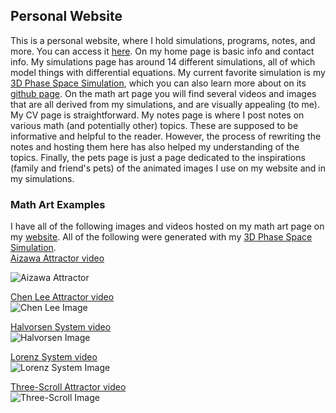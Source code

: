 ## Personal Website
This is a personal website, where I hold simulations, programs, notes, and more. You can access it [here](https//nasser-mohammed.github.io/index.html). On my home page is basic info and contact info. My simulations page has around 14 different simulations, all of which model things with differential equations. My current favorite simulation is my [3D Phase Space Simulation](https://nasser-mohammed.github.io/simulations/programs/3D%20Phase%20Space/index.html), which you can also learn more about on its [github page](https://github.com/Nasser-Mohammed/3D-Phase-Space). On the math art page you will find several videos and images that are all derived from my simulations, and are visually appealing (to me). My CV page is straightforward. My notes page is where I post notes on various math (and potentially other) topics. These are supposed to be informative and helpful to the reader. However, the process of rewriting the notes and hosting them here has also helped my understanding of the topics. Finally, the pets page is just a page dedicated to the inspirations (family and friend's pets) of the animated images I use on my website and in my simulations. 

### Math Art Examples
 I have all of the following images and videos hosted on my math art page on my [website](https://nasser-mohammed.github.io/art/index.html). All of the following were generated with my [3D Phase Space Simulation](https://nasser-mohammed.github.io/simulations/programs/3D%20Phase%20Space/index.html).    
[Aizawa Attractor video](https://nasser-mohammed.github.io/art/pictures/aizawa.mp4)  

![Aizawa Attractor](https://nasser-mohammed.github.io/art/pictures/aizawaTwist.png)  

[Chen Lee Attractor video](https://nasser-mohammed.github.io/art/pictures/chenLee.mp4)  
![Chen Lee Image](https://nasser-mohammed.github.io/art/pictures/chenLeePrev.png)  

[Halvorsen System video](https://nasser-mohammed.github.io/art/pictures/halvorsen.mp4)    
![Halvorsen Image](https://nasser-mohammed.github.io/art/pictures/halvorsenPrev.png)  

[Lorenz System video](https://nasser-mohammed.github.io/art/pictures/lorenzVid60fps.mp4)  
![Lorenz System Image](https://nasser-mohammed.github.io/art/pictures/lorenzPrev.png)  

[Three-Scroll Attractor video](https://nasser-mohammed.github.io/art/pictures/threeScroll.mp4)  
![Three-Scroll Image](https://nasser-mohammed.github.io/art/pictures/threeScrollPrev.png)  
